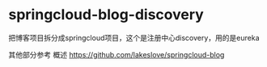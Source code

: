 # springcloud-blog-discovery
把博客项目拆分成springcloud项目，这个是注册中心discovery，用的是eureka

其他部分参考 概述 https://github.com/lakeslove/springcloud-blog
